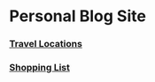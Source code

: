 # Personal Blog Site

### [Travel Locations](/ReadMe_Notes/Travel.md)
### [Shopping List](/ReadMe_Notes/Shopping.md)



